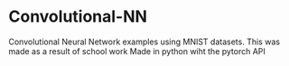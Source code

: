 # Convolutional-NN
Convolutional Neural Network examples using MNIST datasets. This was made as a result of school work 
Made in python wiht the pytorch API
